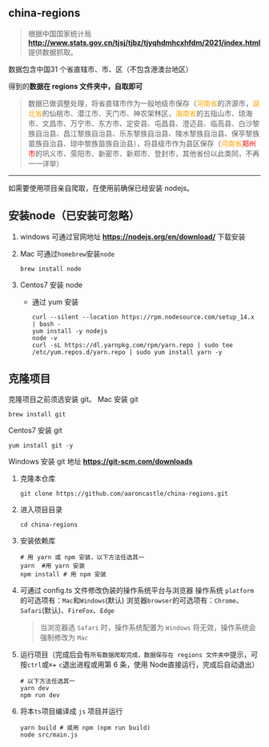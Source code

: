 ## china-regions

> 根据中国国家统计局 **http://www.stats.gov.cn/tjsj/tjbz/tjyqhdmhcxhfdm/2021/index.html** 提供数据抓取。

数据包含中国31 个省直辖市、市、区（不包含港澳台地区）

得到的**数据在 regions 文件夹中，自取即可**

> 数据已做调整处理，将省直辖市作为一般地级市保存（<font color=orange>河南省</font>的济源市，<font color=orange>湖北省</font>的仙桃市、潜江市、天门市、神农架林区，<font color=orange>海南省</font>的五指山市、琼海市、文昌市、万宁市、东方市、定安县、屯昌县、澄迈县、临高县、白沙黎族自治县、昌江黎族自治县、乐东黎族自治县、陵水黎族自治县、保亭黎族苗族自治县、琼中黎族苗族自治县），将县级市作为县区保存（<font color=orange>河南省</font><font color=red>郑州市</font>的巩义市、荥阳市、新密市、新郑市、登封市，其他省份以此类同，不再一一详举）

*****

如需要使用项目亲自爬取，在使用前确保已经安装 nodejs。

## 安装node（已安装可忽略）

1. windows 可通过官网地址 **https://nodejs.org/en/download/** 下载安装

2. Mac 可通过`homebrew`安装`node`
   ```shell
   brew install node
   ```

3. Centos7 安装 node

   - 通过 yum 安装
     ```shell
     curl --silent --location https://rpm.nodesource.com/setup_14.x | bash -
     yum install -y nodejs
     node -v
     curl -sL https://dl.yarnpkg.com/rpm/yarn.repo | sudo tee /etc/yum.repos.d/yarn.repo | sudo yum install yarn -y
     ```

## 克隆项目

克隆项目之前须选安装 git。
Mac 安装 git

```shell
brew install git
```

Centos7 安装 git
```shell
yum install git -y
```

Windows 安装 git 地址 **https://git-scm.com/downloads**

1. 克隆本仓库
   ```shell
   git clone https://github.com/aaroncastle/china-regions.git
   ```

2. 进入项目目录
   ```shell
   cd china-regions
   ```

3. 安装依赖库
   ```shell
   # 用 yarn 或 npm 安装，以下方法任选其一
   yarn  #用 yarn 安装
   npm install # 用 npm 安装
   ```

4. 可通过 config.ts 文件修改伪装的操作系统平台与浏览器
   操作系统 `platform`的可选项有：`Mac`和`Windows`(默认)
   浏览器`browser`的可选项有：`Chrome`、`Safari`(默认)、`FireFox`、`Edge`

   > 当浏览器选 `Safari` 时，操作系统配置为 `Windows` 将无效，操作系统会强制修改为 `Mac`

5. 运行项目（完成后会有`所有数据爬取完成，数据保存在 regions 文件夹中`提示，可按`ctrl`或`⌘`+ `c`退出进程或用第 6 条，使用 Node直接运行，完成后自动退出）

   ```shell
   # 以下方法任选其一
   yarn dev
   npm run dev
   ```

6. 将本`ts`项目编译成 `js` 项目并运行
   ```shell
   yarn build # 或用 npm (npm run build)
   node src/main.js
   ```

   
